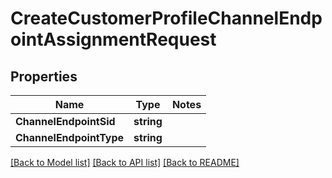 # CreateCustomerProfileChannelEndpointAssignmentRequest

## Properties
Name | Type | Notes
------------ | ------------- | -------------
**ChannelEndpointSid** | **string** | 
**ChannelEndpointType** | **string** | 

[[Back to Model list]](../README.md#documentation-for-models) [[Back to API list]](../README.md#documentation-for-api-endpoints) [[Back to README]](../README.md)


